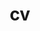 ---
layout: cv
permalink: /cv/
title: cv
nav: true
nav_order: 5
cv_pdf: AkankshaSingh_CV.pdf # you can also use external links here
description: You can download the CV from pdf button.
toc:
  sidebar: left
---